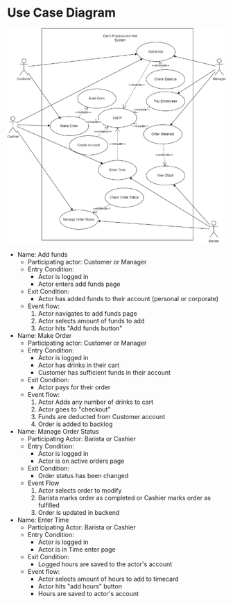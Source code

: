 # Use Case Diagram
![UseCaseDiagram.drawio.png](UseCaseDiagram.drawio.png)

- Name: Add funds
	- Participating actor: Customer or Manager
	- Entry Condition:
		- Actor is logged in
		- Actor enters add funds page
	- Exit Condition:
		- Actor has added funds to their account (personal or corporate)
	- Event flow:
		1. Actor navigates to add funds page
		2. Actor selects amount of funds to add
		3. Actor hits "Add funds button"
- Name: Make Order
	- Participating actor: Customer or Manager
	- Entry Condition:
		- Actor is logged in
		- Actor has drinks in their cart
		- Customer has sufficient funds in their account
	- Exit Condition:
		- Actor pays for their order
	- Event flow:
		1. Actor Adds any number of drinks to cart
		2. Actor goes to "checkout"
		3. Funds are deducted from Customer account
		4. Order is added to backlog
- Name: Manage Order Status
	- Participating Actor: Barista or Cashier
	- Entry Condition:
		- Actor is logged in
		- Actor is on active orders page
	- Exit Condition:
		- Order status has been changed
	- Event Flow
		1. Actor selects order to modify
		2. Barista marks order as completed or Cashier marks order as fulfilled
		3. Order is updated in backend
- Name: Enter Time
	- Participating Actor: Barista or Cashier
	- Entry Condition:
		- Actor is logged in
		- Actor is in Time enter page
	- Exit Condition:
		- Logged hours are saved to the actor's account
	- Event flow:
		- Actor selects amount of hours to add to timecard
		- Actor hits "add hours" button
		- Hours are saved to actor's account
		